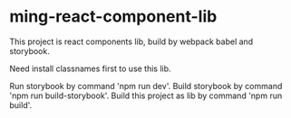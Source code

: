 # ming-react-component-lib

This project is react components lib, build by webpack babel and storybook.

Need install classnames first to use this lib.

Run storybook by command 'npm run dev'.
Build storybook by command 'npm run build-storybook'.
Build this project as lib by command 'npm run build'.